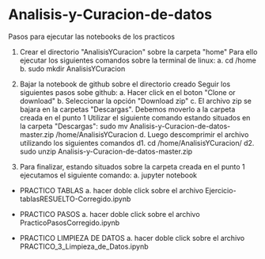 # Analisis-y-Curacion-de-datos

Pasos para ejecutar las notebooks de los practicos
1. Crear el directorio "AnalisisYCuracion" sobre la carpeta "home"
  Para ello ejecutar los siguientes comandos sobre la terminal de linux:
  a. cd /home
  b. sudo mkdir AnalisisYCuracion

2. Bajar la notebook de github sobre el directorio creado
  Seguir los siguientes pasos sobe github:
  a. Hacer click en el boton "Clone or download"
  b. Seleccionar la opción "Download zip"
  c. El archivo zip se bajara en la carpetas "Descargas". Debemos moverlo a la carpeta creada en el punto 1
    Utilizar el siguiente comando estando situados en la carpeta "Descargas":
    sudo mv Analisis-y-Curacion-de-datos-master.zip /home/AnalisisYCuracion
  d. Luego descomprimir el archivo utilizando los siguientes comandos
   d1. cd /home/AnalisisYCuracion/
   d2. sudo unzip Analisis-y-Curacion-de-datos-master.zip

3. Para finalizar, estando situados sobre la carpeta creada en el punto 1 ejecutamos el siguiente comando:
  a. jupyter notebook

  - PRACTICO TABLAS
  a. hacer doble click sobre el archivo Ejercicio-tablasRESUELTO-Corregido.ipynb

  - PRACTICO PASOS
  a. hacer doble click sobre el archivo PracticoPasosCorregido.ipynb

  - PRACTICO LIMPIEZA DE DATOS
  a. hacer doble click sobre el archivo PRACTICO_3_Limpieza_de_Datos.ipynb
